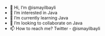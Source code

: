 - 👋 Hi, I’m @ismayilbayli
- 👀 I’m interested in Java
- 🌱 I’m currently learning Java
- 💞️ I’m looking to collaborate on Java
- 📫 How to reach me? Twitter - @ismayilbayli

<!---
ismayilbayli/ismayilbayli is a ✨ special ✨ repository because its `README.md` (this file) appears on your GitHub profile.
You can click the Preview link to take a look at your changes.
--->
